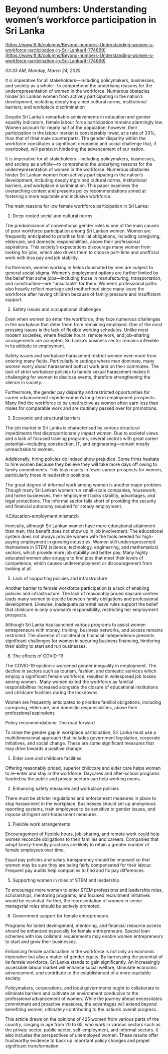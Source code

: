 # Beyond numbers: Understanding women’s workforce participation in Sri Lanka

[https://www.ft.lk/columns/Beyond-numbers-Understanding-women-s-workforce-participation-in-Sri-Lanka/4-774669](https://www.ft.lk/columns/Beyond-numbers-Understanding-women-s-workforce-participation-in-Sri-Lanka/4-774669)

*03:33 AM, Monday, March 24, 2025*

It is imperative for all stakeholders—including policymakers, businesses, and society as a whole—to comprehend the underlying reasons for the underrepresentation of women in the workforce. Numerous obstacles hinder Sri Lankan women from actively participating in the nation’s development, including deeply ingrained cultural norms, institutional barriers, and workplace discrimination

Despite Sri Lanka’s remarkable achievements in education and gender equality indicators, female labour force participation remains alarmingly low. Women account for nearly half of the population; however, their participation in the labour market is considerably lower, at a rate of 33%, than that of their male counterparts. The gender disparity within the workforce constitutes a significant economic and social challenge that, if overlooked, will persist in hindering the advancement of our nation.

It is imperative for all stakeholders—including policymakers, businesses, and society as a whole—to comprehend the underlying reasons for the underrepresentation of women in the workforce. Numerous obstacles hinder Sri Lankan women from actively participating in the nation’s development, including deeply ingrained cultural norms, institutional barriers, and workplace discrimination. This paper examines the overarching context and presents policy recommendations aimed at fostering a more equitable and inclusive workforce.

The main reasons for low female workforce participation in Sri Lanka:

1. Deep-rooted social and cultural norms

The predominance of conventional gender roles is one of the main causes of poor workforce participation among Sri Lankan women. Women are frequently anticipated to prioritise familial obligations, including caregiving, eldercare, and domestic responsibilities, above their professional aspirations. This society’s expectations discourage many women from looking for jobs, which also drives them to choose part-time and unofficial work with less pay and job stability.

Furthermore, women working in fields dominated by men are subject to general social stigma. Women’s employment options are further limited by the belief that some jobs—including those in manufacturing, transportation, and construction—are “unsuitable” for them. Women’s professional paths also heavily reflect marriage and motherhood since many leave the workforce after having children because of family pressure and insufficient support.

2. Safety issues and occupational challenges

Even when women do enter the workforce, they face numerous challenges in the workplace that deter them from remaining employed. One of the most pressing issues is the lack of flexible working schedules. Unlike most modern societies, where flexible hours, remote work, and job-sharing arrangements are accepted, Sri Lanka’s business sector remains inflexible in its attitude to employment.

Safety issues and workplace harassment restrict women even more from entering many fields. Particularly in settings where men dominate, many women worry about harassment both at work and on their commutes. The lack of strict workplace policies to handle sexual harassment makes it challenging for women to disclose events, therefore strengthening the silence in society.

Furthermore, the gender pay disparity and restricted opportunities for career advancement impede women’s long-term employment prospects. Many find the workforce to be unattractive as women often earn less than males for comparable work and are routinely passed over for promotions.

3. Economic and structural barriers

The job market in Sri Lanka is characterised by various structural impediments that disproportionately impact women. Due to societal views and a lack of focused training programs, several sectors with great career potential—including construction, IT, and engineering—remain mostly unreachable to women.

Additionally, hiring policies do indeed show prejudice. Some firms hesitate to hire women because they believe they will take more days off owing to family commitments. This bias results in fewer career prospects for women, particularly those in leadership positions.

The great degree of informal work among women is another major problem. Though many Sri Lankan women run small-scale companies, housework, and home businesses, their employment lacks stability, advantages, and legal protections. The informal sector falls short of providing the security and financial autonomy required for steady employment.

4.Education-employment mismatch

Ironically, although Sri Lankan women have more educational attainment than men, this benefit does not show up in job involvement. The educational system does not always provide women with the tools needed for high-paying employment in growing industries. Women still underrepresented themselves in STEM (science, technology, engineering, and mathematics) sectors, which provide more job stability and better pay. Many highly educated women also struggle to find jobs that meet their levels of competence, which causes underemployment or discouragement from looking at all.

5. Lack of supporting policies and infrastructure

Another barrier to female workforce participation is a lack of enabling policies and infrastructure. The lack of reasonably priced daycare centres leads many women to decide between family obligations and professional development. Likewise, inadequate parental leave rules support the belief that childcare is only a woman’s responsibility, restricting her employment prospects.

Although Sri Lanka has launched various programs to assist women entrepreneurs with money, training, business networks, and access remains restricted. The absence of collateral or financial independence presents significant challenges for women in securing business financing, hindering their ability to start and run businesses.

6. The effects of COVID-19

The COVID-19 epidemic worsened gender inequality in employment. The decline in sectors such as tourism, fashion, and domestic services which employ a significant female workforce, resulted in widespread job losses among women.  Many women exited the workforce as familial responsibilities increased alongside the closure of educational institutions and childcare facilities during the lockdowns.

Women are frequently anticipated to prioritise familial obligations, including caregiving, eldercare, and domestic responsibilities, above their professional aspirations

Policy recommendations: The road forward

To close the gender gap in workplace participation, Sri Lanka must use a multidimensional approach that includes government legislation, corporate initiatives, and social change. These are some significant measures that may drive towards a positive change:

1. Elder care and childcare facilities

Offering reasonably priced, superior childcare and elder care helps women to re-enter and stay in the workforce. Daycares and after-school programs funded by the public and private sectors can help working moms.

2. Enhancing safety measures and workplace policies

There must be stricter regulations and enforcement measures in place to stop harassment in the workplace. Businesses should set up anonymous reporting systems, train employees to be sensitive to gender issues, and impose stringent anti-harassment measures.

3. Flexible work arrangements

Encouragement of flexible hours, job-sharing, and remote work could help women reconcile obligations to their families and careers. Companies that adopt family-friendly practices are likely to retain a greater number of female employees over time.

Equal pay policies and salary transparency should be imposed so that women may be sure they are being fairly compensated for their labour. Frequent pay audits help companies to find and fix pay differences.

5. Supporting women in roles of STEM and leadership

To encourage more women to enter STEM professions and leadership roles, scholarships, mentoring programs, and focused recruitment initiatives would be essential. Further, the representation of women in senior managerial roles should be actively promoted.

6. Government support for female entrepreneurs

Programs for talent development, mentoring, and financial resource access should be enhanced especially for female entrepreneurs. Special loan schemes with low collateral requirements may enable women entrepreneurs to start and grow their businesses.

Enhancing female participation in the workforce is not only an economic imperative but also a matter of gender equity. By harnessing the potential of its female workforce, Sri Lanka stands to gain significantly. An increasingly accessible labour market will enhance social welfare, stimulate economic advancement, and contribute to the establishment of a more equitable society.

Policymakers, corporations, and local governments ought to collaborate to eliminate barriers and cultivate an environment conducive to the professional advancement of women. While the journey ahead necessitates commitment and proactive measures, the advantages will extend beyond benefiting women, ultimately contributing to the nation’s overall progress.

This article draws on the opinions of 425 women from various parts of the country, ranging in age from 20 to 65, who work in various sectors such as the private sector, public sector, self-employment, and informal sectors. It also includes the perspectives of unemployed women. These results offer trustworthy evidence to back up important policy changes and propel significant transformation.

